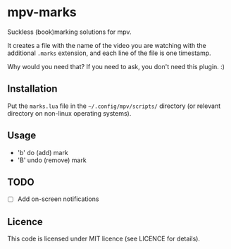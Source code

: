 # mpv-marks

Suckless (book)marking solutions for mpv.

It creates a file with the name of the video you are watching with the additional `.marks` extension, and each line of the file is one timestamp.

Why would you need that? If you need to ask, you don't need this plugin. :)

## Installation

Put the `marks.lua` file in the `~/.config/mpv/scripts/` directory (or relevant directory on non-linux operating systems).

## Usage

- 'b' do (add) mark
- 'B' undo (remove) mark

## TODO

- [ ] Add on-screen notifications

## Licence

This code is licensed under MIT licence (see LICENCE for details).

